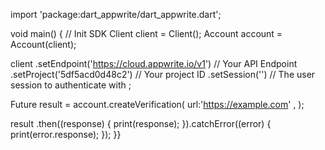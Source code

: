 import 'package:dart_appwrite/dart_appwrite.dart';

void main() { // Init SDK
  Client client = Client();
  Account account = Account(client);

  client
    .setEndpoint('https://cloud.appwrite.io/v1') // Your API Endpoint
    .setProject('5df5acd0d48c2') // Your project ID
    .setSession('') // The user session to authenticate with
  ;

  Future result = account.createVerification(
    url:'https://example.com' ,
  );

  result
    .then((response) {
      print(response);
    }).catchError((error) {
      print(error.response);
  });
}}
